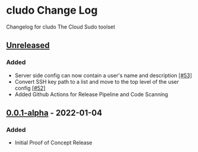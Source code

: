 # cludo Change Log

Changelog for cludo The Cloud Sudo toolset

## [Unreleased]
### Added
- Server side config can now contain a user's name and description [[#53]](https://github.com/superorbital/cludo/issues/53)
- Convert SSH key path to a list and move to the top level of the user config [[#52]](https://github.com/superorbital/cludo/issues/52)
- Added Github Actions for Release Pipeline and Code Scanning

## [0.0.1-alpha] - 2022-01-04
### Added
- Initial Proof of Concept Release

[Unreleased]: https://github.com/coditory/changelog-parser-action/compare/v0.0.1-alpha...HEAD
[0.0.1-alpha]: https://github.com/coditory/changelog-parser-action/releases/tag/v0.0.1-alpha

